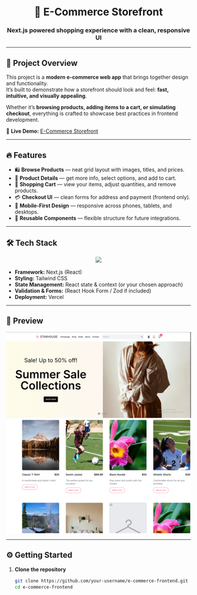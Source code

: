 <!-- Banner / Header -->
<h1 align="center">🛒 E-Commerce Storefront</h1>
<h3 align="center">Next.js powered shopping experience with a clean, responsive UI</h3>

---

## 🧩 Project Overview

This project is a **modern e-commerce web app** that brings together design and functionality.  
It’s built to demonstrate how a storefront should look and feel: **fast, intuitive, and visually appealing**.

Whether it’s **browsing products, adding items to a cart, or simulating checkout**, everything is crafted to showcase best practices in frontend development.

🔗 **Live Demo:** [E-Commerce Storefront](https://e-commerce-4aecd45wt-abu-haneefah-s-projects.vercel.app/)

---

## 🔥 Features

- 🛍 **Browse Products** — neat grid layout with images, titles, and prices.
- 📖 **Product Details** — get more info, select options, and add to cart.
- 🛒 **Shopping Cart** — view your items, adjust quantities, and remove products.
- 💳 **Checkout UI** — clean forms for address and payment (frontend only).
- 📱 **Mobile-First Design** — responsive across phones, tablets, and desktops.
- 🧩 **Reusable Components** — flexible structure for future integrations.

---

## 🛠️ Tech Stack

<p align="center">
  <img src="https://skillicons.dev/icons?i=js,ts,react,next,tailwind,git,github,vscode" />
</p>

- **Framework:** Next.js (React)
- **Styling:** Tailwind CSS
- **State Management:** React state & context (or your chosen approach)
- **Validation & Forms:** (React Hook Form / Zod if included)
- **Deployment:** Vercel

---

## 📸 Preview

<p align="center">
  <img src="./Images/e-commerce1.PNG" alt="Product Listing" />
  <br/>
  <img src="./Images/e-commerce2.PNG" alt="Product Detail" />
</p>

---

## ⚙️ Getting Started

1. **Clone the repository**
   ```bash
   git clone https://github.com/your-username/e-commerce-frontend.git
   cd e-commerce-frontend
   ```
